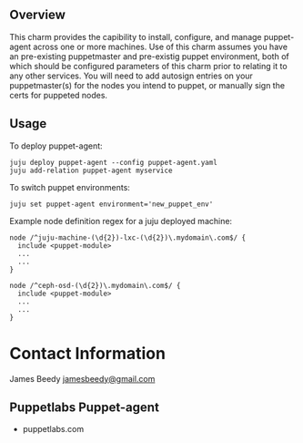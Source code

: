 Overview
--------

This charm provides the capibility to install, configure, and manage puppet-agent
across one or more machines. Use of this charm assumes you have an pre-existing puppetmaster
and pre-existig puppet environment, both of which should be configured parameters 
of this charm prior to relating it to any other services. You will need to 
add autosign entries on your puppetmaster(s) for the nodes you intend to puppet,
or manually sign the certs for puppeted nodes.

Usage
-----

To deploy puppet-agent:

    juju deploy puppet-agent --config puppet-agent.yaml
    juju add-relation puppet-agent myservice

To switch puppet environments:

    juju set puppet-agent environment='new_puppet_env'


Example node definition regex for a juju deployed machine: 

    node /^juju-machine-(\d{2})-lxc-(\d{2})\.mydomain\.com$/ {
      include <puppet-module>
      ...
      ...
    }

    node /^ceph-osd-(\d{2})\.mydomain\.com$/ {
      include <puppet-module>
      ...
      ...
    }

# Contact Information

James Beedy <jamesbeedy@gmail.com>

## Puppetlabs Puppet-agent

  - puppetlabs.com


[puppetlabs]: http://puppetlabs.com
